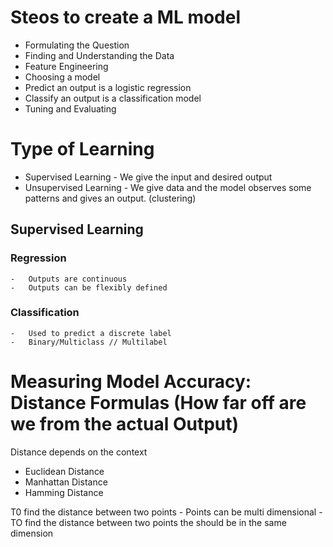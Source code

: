 
# Steos to create a ML model

-  Formulating the Question
-  Finding and Understanding the Data
-  Feature Engineering
-  Choosing a model
-  Predict an output is a logistic regression
-  Classify an output is a classification model
-  Tuning and Evaluating

# Type of Learning
- Supervised Learning  - We give the input and desired output
- Unsupervised Learning - We give data and the model observes some patterns and gives an output. (clustering)


## Supervised Learning

### Regression
    -   Outputs are continuous
    -   Outputs can be flexibly defined

### Classification
    -   Used to predict a discrete label
    -   Binary/Multiclass // Multilabel

# Measuring Model Accuracy: Distance Formulas (How far off are we from the actual Output)

Distance depends on the context
- Euclidean Distance
- Manhattan Distance
- Hamming Distance


T0 find the distance between two points
    - Points can be multi dimensional
    - TO find the distance between two points the should be in the same dimension